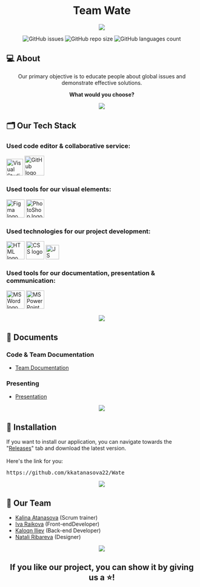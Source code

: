 <h1 align="center">Team Wate</h1>

<p align="center">
    <img src="https://cdn.discordapp.com/attachments/1103246657363132447/1184249657388445767/WateBanner.jpg?ex=658b4970&is=6578d470&hm=d22f8fcb181bd6f0e03e28cff94cc18ba7b08ec5905564e1d23821d9d15d04d8&">
</p>

<p align = "center">
    <img alt="GitHub issues" src="https://img.shields.io/github/issues-closed/KKAtanasova22/Wate">
    <img alt="GitHub repo size" src="https://img.shields.io/github/repo-size/KKAtanasova22/Wate">
    <img alt="GitHub languages count"src="https://img.shields.io/github/languages/count/KKAtanasova22/Wate">
<br>

## 💻 About
<p align="center">Our primary objective is to educate people about global issues and demonstrate effective solutions.</p>
<p align="center"><b>What would you choose?</b></p>

<p align="center">
    <img src="https://cdn.discordapp.com/attachments/1103246649075171390/1116130271583031347/line-light.jpg"/>
</p>

## 🗂️ Our Tech Stack
### Used code editor & collaborative service:
<p align="left">
    <a href="https://visualstudio.microsoft.com/vs/"><img src="https://upload.wikimedia.org/wikipedia/commons/thumb/5/59/Visual_Studio_Icon_2019.svg/1030px-Visual_Studio_Icon_2019.svg.png" alt="Visual Studio 2022 logo" width=44px /></a>
    <a href="https://github.com/"><img src="https://img.icons8.com/nolan/344/github.png" alt="GitHub logo" width=52px /></a>
</p>

### Used tools for our visual elements:
<p align="left">
    <a href="https://www.figma.com/"><img src="https://img.icons8.com/color/344/figma--v1.png" alt="Figma logo" width=48px/></a>
    <a href="https://www.adobe.com/bg/"><img src="https://upload.wikimedia.org/wikipedia/commons/thumb/a/af/Adobe_Photoshop_CC_icon.svg/1200px-Adobe_Photoshop_CC_icon.svg.png" alt="PhotoShop logo" width=48px/></a>
</p>

### Used technologies for our project development:
<p align="left">
    <a href="https://html.com/"><img src="https://upload.wikimedia.org/wikipedia/commons/thumb/6/61/HTML5_logo_and_wordmark.svg/1024px-HTML5_logo_and_wordmark.svg.png" alt="HTML logo" width=48px/></a>
    <a href="https://html.com/"><img src="https://cdn.freebiesupply.com/logos/large/2x/css3-logo-png-transparent.png" alt="CSS logo" width=48px/></a>
    <a href="https://developer.mozilla.org/en-US/docs/Web/JavaScript"><img src="https://cdn.discordapp.com/attachments/1103246657363132447/1184252680017813504/image-removebg-preview_6.png?ex=658b4c41&is=6578d741&hm=eef363e742bfb02d0e45ec6d8786a2c7a1d009f543f9cbfbe16cf7eb2e602d76&" alt="JS logo" height=38 width=35px/></a>
</p>

### Used tools for our documentation, presentation & communication:
<p align="left">
    <a href="https://www.microsoft.com/en-ww/microsoft-365/word"><img src="https://img.icons8.com/color/344/ms-word.png" alt="MS Word logo" width=48px /></a>
    <a href="https://www.microsoft.com/en-ww/microsoft-365/powerpoint"><img src="https://img.icons8.com/color/344/ms-powerpoint.png" alt="MS PowerPoint logo" width=48px /></a>
</p>

<p align="center">
    <img src="https://cdn.discordapp.com/attachments/1103246649075171390/1116130271583031347/line-light.jpg"/>
</p>

## 📄 Documents

### Code & Team Documentation
  - [Team Documentation](https://codingburgas-my.sharepoint.com/:w:/g/personal/idraykova22_codingburgas_bg/EXwzAXhMq65Cvrlw7q7i2E8Bi3bvv6_R-M138-0ZzhvpDQ?e=Euvcjv)

### Presenting
  - [Presentation](https://codingburgas-my.sharepoint.com/:p:/g/personal/idraykova22_codingburgas_bg/Eeiv3mJ2eBpJsac3xTvcI1QBkt1te71_mIBQx8_SKwt3Dg?e=BGwzXm)

<p align="center">
    <img src="https://cdn.discordapp.com/attachments/1103246649075171390/1116130271583031347/line-light.jpg"/>
</p>

## 💾 Installation

If you want to install our application, you can navigate towards the "<a href="https://github.com/kkatanasova22/Wate">Releases</a>" tab and download the latest version. <br><br>
Here's the link for you:
<pre>https://github.com/kkatanasova22/Wate</pre>

<p align="center">
    <img src="https://cdn.discordapp.com/attachments/1103246649075171390/1116130271583031347/line-light.jpg"/>
</p>

## 👥 Our Team

- <a href = "https://github.com/KKAtanasova22">Kalina Atanasova</a> (Scrum trainer)
- <a href = "https://github.com/IDRaykova22">Iva Raikova</a> (Front-endDeveloper)
- <a href = "https://github.com/KDIliev22">Kaloqn Iliev</a> (Back-end Developer)
- <a href = "https://github.com/niribareva22">Natali Ribareva</a> (Designer)

<p align="center">
    <img src="https://cdn.discordapp.com/attachments/1103246649075171390/1116130271583031347/line-light.jpg"/>
</p>

## <p align="center">If you like our project, you can show it by giving us a ⭐!</p>

